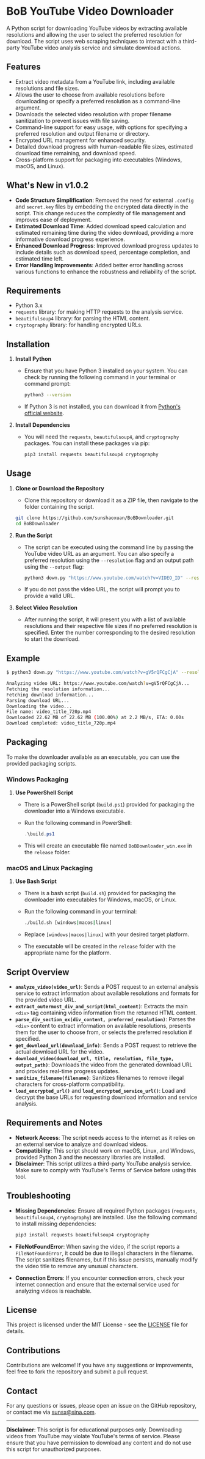 # BoB YouTube Video Downloader

A Python script for downloading YouTube videos by extracting available resolutions and allowing the user to select the preferred resolution for download. The script uses web scraping techniques to interact with a third-party YouTube video analysis service and simulate download actions.

## Features

- Extract video metadata from a YouTube link, including available resolutions and file sizes.
- Allows the user to choose from available resolutions before downloading or specify a preferred resolution as a command-line argument.
- Downloads the selected video resolution with proper filename sanitization to prevent issues with file saving.
- Command-line support for easy usage, with options for specifying a preferred resolution and output filename or directory.
- Encrypted URL management for enhanced security.
- Detailed download progress with human-readable file sizes, estimated download time remaining, and download speed.
- Cross-platform support for packaging into executables (Windows, macOS, and Linux).

## What's New in v1.0.2

- **Code Structure Simplification**: Removed the need for external `.config` and `secret.key` files by embedding the encrypted data directly in the script. This change reduces the complexity of file management and improves ease of deployment.
- **Estimated Download Time**: Added download speed calculation and estimated remaining time during the video download, providing a more informative download progress experience.
- **Enhanced Download Progress**: Improved download progress updates to include details such as download speed, percentage completion, and estimated time left.
- **Error Handling Improvements**: Added better error handling across various functions to enhance the robustness and reliability of the script.

## Requirements

- Python 3.x
- `requests` library: for making HTTP requests to the analysis service.
- `beautifulsoup4` library: for parsing the HTML content.
- `cryptography` library: for handling encrypted URLs.

## Installation

1. **Install Python**

   - Ensure that you have Python 3 installed on your system. You can check by running the following command in your terminal or command prompt:

     ```sh
     python3 --version
     ```

   - If Python 3 is not installed, you can download it from [Python's official website](https://www.python.org/downloads/).

2. **Install Dependencies**

   - You will need the `requests`, `beautifulsoup4`, and `cryptography` packages. You can install these packages via pip:
     ```sh
     pip3 install requests beautifulsoup4 cryptography
     ```

## Usage

1. **Clone or Download the Repository**

   - Clone this repository or download it as a ZIP file, then navigate to the folder containing the script.

   ```sh
   git clone https://github.com/sunshaoxuan/BoBDownloader.git
   cd BoBDownloader
   ```

2. **Run the Script**

   - The script can be executed using the command line by passing the YouTube video URL as an argument. You can also specify a preferred resolution using the `--resolution` flag and an output path using the `--output` flag:

     ```sh
     python3 down.py "https://www.youtube.com/watch?v=VIDEO_ID" --resolution 720p --output "path/to/output/file.mp4"
     ```

   - If you do not pass the video URL, the script will prompt you to provide a valid URL.

3. **Select Video Resolution**

   - After running the script, it will present you with a list of available resolutions and their respective file sizes if no preferred resolution is specified. Enter the number corresponding to the desired resolution to start the download.

## Example

```sh
$ python3 down.py "https://www.youtube.com/watch?v=gV5rQFCgCjA" --resolution 720p

Analyzing video URL: https://www.youtube.com/watch?v=gV5rQFCgCjA...
Fetching the resolution information...
Fetching download information...
Parsing download URL...
Downloading the video...
File name: video_title_720p.mp4
Downloaded 22.62 MB of 22.62 MB (100.00%) at 2.2 MB/s, ETA: 0.00s
Download completed: video_title_720p.mp4
```

## Packaging

To make the downloader available as an executable, you can use the provided packaging scripts.

### Windows Packaging

1. **Use PowerShell Script**

   - There is a PowerShell script (`build.ps1`) provided for packaging the downloader into a Windows executable.
   - Run the following command in PowerShell:

     ```powershell
     .\build.ps1
     ```

   - This will create an executable file named `BoBDownloader_win.exe` in the `release` folder.

### macOS and Linux Packaging

1. **Use Bash Script**

   - There is a bash script (`build.sh`) provided for packaging the downloader into executables for Windows, macOS, or Linux.
   - Run the following command in your terminal:

     ```sh
     ./build.sh [windows|macos|linux]
     ```

   - Replace `[windows|macos|linux]` with your desired target platform.
   - The executable will be created in the `release` folder with the appropriate name for the platform.

## Script Overview

- **`analyze_video(video_url)`**: Sends a POST request to an external analysis service to extract information about available resolutions and formats for the provided video URL.
- **`extract_outermost_div_and_script(html_content)`**: Extracts the main `<div>` tag containing video information from the returned HTML content.
- **`parse_div_section_ex(div_content, preferred_resolution)`**: Parses the `<div>` content to extract information on available resolutions, presents them for the user to choose from, or selects the preferred resolution if specified.
- **`get_download_url(download_info)`**: Sends a POST request to retrieve the actual download URL for the video.
- **`download_video(download_url, title, resolution, file_type, output_path)`**: Downloads the video from the generated download URL and provides real-time progress updates.
- **`sanitize_filename(filename)`**: Sanitizes filenames to remove illegal characters for cross-platform compatibility.
- **`load_encrypted_url()`** and **`load_encrypted_service_url()`**: Load and decrypt the base URLs for requesting download information and service analysis.

## Requirements and Notes

- **Network Access**: The script needs access to the internet as it relies on an external service to analyze and download videos.
- **Compatibility**: This script should work on macOS, Linux, and Windows, provided Python 3 and the necessary libraries are installed.
- **Disclaimer**: This script utilizes a third-party YouTube analysis service. Make sure to comply with YouTube's Terms of Service before using this tool.

## Troubleshooting

- **Missing Dependencies**: Ensure all required Python packages (`requests`, `beautifulsoup4`, `cryptography`) are installed. Use the following command to install missing dependencies:

  ```sh
  pip3 install requests beautifulsoup4 cryptography
  ```

- **FileNotFoundError**: When saving the video, if the script reports a `FileNotFoundError`, it could be due to illegal characters in the filename. The script sanitizes filenames, but if this issue persists, manually modify the video title to remove any unusual characters.

- **Connection Errors**: If you encounter connection errors, check your internet connection and ensure that the external service used for analyzing videos is reachable.

## License

This project is licensed under the MIT License - see the [LICENSE](LICENSE) file for details.

## Contributions

Contributions are welcome! If you have any suggestions or improvements, feel free to fork the repository and submit a pull request.

## Contact

For any questions or issues, please open an issue on the GitHub repository, or contact me via [sunsx@sina.com](mailto:sunsx@sina.com).

---

**Disclaimer**: This script is for educational purposes only. Downloading videos from YouTube may violate YouTube's terms of service. Please ensure that you have permission to download any content and do not use this script for unauthorized purposes.
